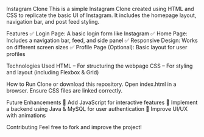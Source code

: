 Instagram Clone
This is a simple Instagram Clone created using HTML and CSS to replicate the basic UI of Instagram. It includes the homepage layout, navigation bar, and post feed styling.

Features
✅ Login Page: A basic login form like Instagram
✅ Home Page: Includes a navigation bar, feed, and side panel
✅ Responsive Design: Works on different screen sizes
✅ Profile Page (Optional): Basic layout for user profiles

Technologies Used
HTML – For structuring the webpage
CSS – For styling and layout (including Flexbox & Grid)


How to Run
Clone or download this repository.
Open index.html in a browser.
Ensure CSS files are linked correctly.

Future Enhancements
🚀 Add JavaScript for interactive features
🚀 Implement a backend using Java & MySQL for user authentication
🚀 Improve UI/UX with animations

Contributing
Feel free to fork and improve the project!
